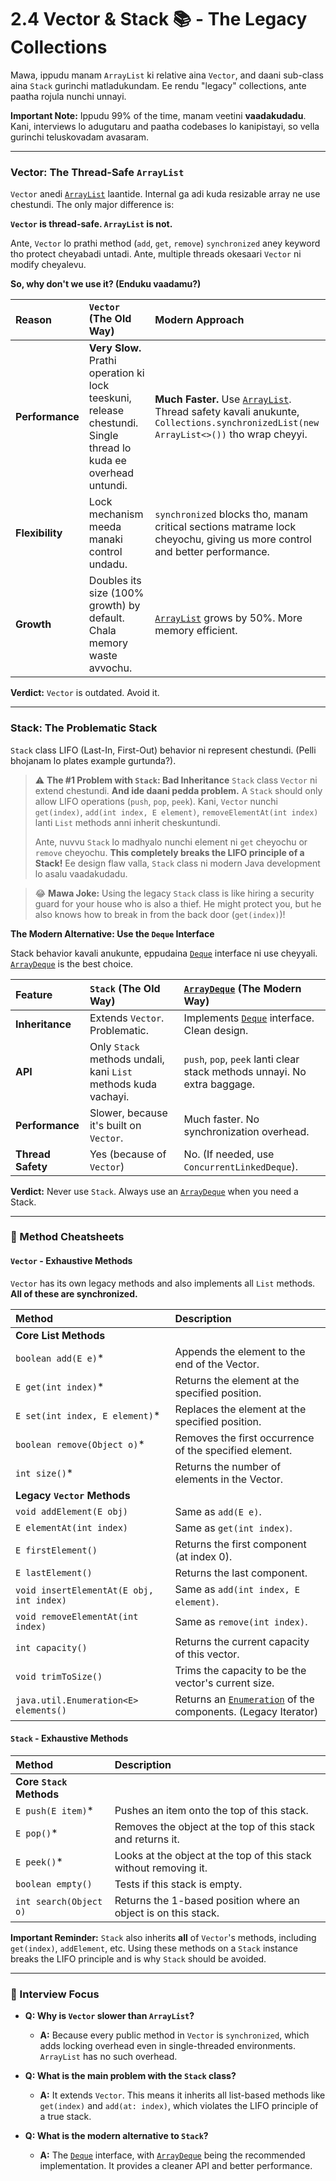 # 2.4 Vector & Stack 📚 - The Legacy Collections

Mawa, ippudu manam `ArrayList` ki relative aina `Vector`, and daani sub-class aina `Stack` gurinchi matladukundam. Ee rendu "legacy" collections, ante paatha rojula nunchi unnayi.

**Important Note:** Ippudu 99% of the time, manam veetini **vaadakudadu**. Kani, interviews lo adugutaru and paatha codebases lo kanipistayi, so vella gurinchi teluskovadam avasaram.

---

### Vector: The Thread-Safe `ArrayList`

`Vector` anedi [`ArrayList`](../2-ArrayList/README.md) laantide. Internal ga adi kuda resizable array ne use chestundi. The only major difference is:

**`Vector` is thread-safe. `ArrayList` is not.**

Ante, `Vector` lo prathi method (`add`, `get`, `remove`) `synchronized` aney keyword tho protect cheyabadi untadi. Ante, multiple threads okesaari `Vector` ni modify cheyalevu.

**So, why don't we use it? (Enduku vaadamu?)**

| Reason | `Vector` (The Old Way) | Modern Approach |
| :--- | :--- | :--- |
| **Performance** | **Very Slow.** Prathi operation ki lock teeskuni, release chestundi. Single thread lo kuda ee overhead untundi. | **Much Faster.** Use [`ArrayList`](../2-ArrayList/README.md). Thread safety kavali anukunte, `Collections.synchronizedList(new ArrayList<>())` tho wrap cheyyi. |
| **Flexibility** | Lock mechanism meeda manaki control undadu. | `synchronized` blocks tho, manam critical sections matrame lock cheyochu, giving us more control and better performance. |
| **Growth** | Doubles its size (100% growth) by default. Chala memory waste avvochu. | [`ArrayList`](../2-ArrayList/README.md) grows by 50%. More memory efficient. |

**Verdict:** `Vector` is outdated. Avoid it.

---

### Stack: The Problematic Stack

`Stack` class LIFO (Last-In, First-Out) behavior ni represent chestundi. (Pelli bhojanam lo plates example gurtunda?).

> ⚠️ **The #1 Problem with `Stack`: Bad Inheritance**
> `Stack` class `Vector` ni extend chestundi. **And ide daani pedda problem.** A `Stack` should only allow LIFO operations (`push`, `pop`, `peek`). Kani, `Vector` nunchi `get(index)`, `add(int index, E element)`, `removeElementAt(int index)` lanti `List` methods anni inherit cheskuntundi.
>
> Ante, nuvvu `Stack` lo madhyalo nunchi element ni `get` cheyochu or `remove` cheyochu. **This completely breaks the LIFO principle of a Stack!** Ee design flaw valla, `Stack` class ni modern Java development lo asalu vaadakudadu.

> 😂 **Mawa Joke:** Using the legacy `Stack` class is like hiring a security guard for your house who is also a thief. He might protect you, but he also knows how to break in from the back door (`get(index)`)!

**The Modern Alternative: Use the `Deque` Interface**

Stack behavior kavali anukunte, eppudaina [`Deque`](../../04-Queue-Interface/README.md) interface ni use cheyyali. [`ArrayDeque`](../../04-Queue-Interface/2-ArrayDeque/README.md) is the best choice.

| Feature | `Stack` (The Old Way) | [`ArrayDeque`](../../04-Queue-Interface/2-ArrayDeque/README.md) (The Modern Way) |
| :--- | :--- | :--- |
| **Inheritance** | Extends `Vector`. Problematic. | Implements [`Deque`](../../04-Queue-Interface/README.md) interface. Clean design. |
| **API** | Only `Stack` methods undali, kani `List` methods kuda vachayi. | `push`, `pop`, `peek` lanti clear stack methods unnayi. No extra baggage. |
| **Performance** | Slower, because it's built on `Vector`. | Much faster. No synchronization overhead. |
| **Thread Safety**| Yes (because of `Vector`) | No. (If needed, use `ConcurrentLinkedDeque`). |

**Verdict:** Never use `Stack`. Always use an [`ArrayDeque`](../../04-Queue-Interface/2-ArrayDeque/README.md) when you need a Stack.

---

### 📖 Method Cheatsheets

#### `Vector` - Exhaustive Methods
`Vector` has its own legacy methods and also implements all `List` methods. **All of these are synchronized.**

| Method | Description |
| :--- | :--- |
| **Core List Methods** | |
| `boolean add(E e)`* | Appends the element to the end of the Vector. |
| `E get(int index)`* | Returns the element at the specified position. |
| `E set(int index, E element)`* | Replaces the element at the specified position. |
| `boolean remove(Object o)`*| Removes the first occurrence of the specified element. |
| `int size()`* | Returns the number of elements in the Vector. |
| **Legacy `Vector` Methods** | |
| `void addElement(E obj)` | Same as `add(E e)`. |
| `E elementAt(int index)` | Same as `get(int index)`. |
| `E firstElement()` | Returns the first component (at index 0). |
| `E lastElement()` | Returns the last component. |
| `void insertElementAt(E obj, int index)` | Same as `add(int index, E element)`. |
| `void removeElementAt(int index)` | Same as `remove(int index)`. |
| `int capacity()` | Returns the current capacity of this vector. |
| `void trimToSize()` | Trims the capacity to be the vector's current size. |
| `java.util.Enumeration<E> elements()`| Returns an [`Enumeration`](../../01-Foundation-Concepts/2-Iterator-Pattern/README.md#types-of-iterators) of the components. (Legacy Iterator) |


#### `Stack` - Exhaustive Methods
| Method | Description |
| :--- | :--- |
| **Core `Stack` Methods** | |
| `E push(E item)`* | Pushes an item onto the top of this stack. |
| `E pop()`* | Removes the object at the top of this stack and returns it. |
| `E peek()`* | Looks at the object at the top of this stack without removing it. |
| `boolean empty()` | Tests if this stack is empty. |
| `int search(Object o)`| Returns the 1-based position where an object is on this stack. |

**Important Reminder:** `Stack` also inherits **all** of `Vector`'s methods, including `get(index)`, `addElement`, etc. Using these methods on a `Stack` instance breaks the LIFO principle and is why `Stack` should be avoided.

---

### 🎯 Interview Focus

*   **Q: Why is `Vector` slower than `ArrayList`?**
    *   **A:** Because every public method in `Vector` is `synchronized`, which adds locking overhead even in single-threaded environments. `ArrayList` has no such overhead.

*   **Q: What is the main problem with the `Stack` class?**
    *   **A:** It extends `Vector`. This means it inherits all list-based methods like `get(index)` and `add(at: index)`, which violates the LIFO principle of a true stack.

*   **Q: What is the modern alternative to `Stack`?**
    *   **A:** The [`Deque`](../../04-Queue-Interface/README.md) interface, with [`ArrayDeque`](../../04-Queue-Interface/2-ArrayDeque/README.md) being the recommended implementation. It provides a cleaner API and better performance.
